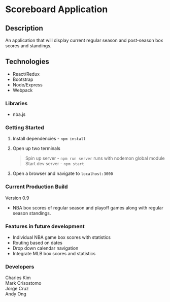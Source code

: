 # Scoreboard Application

## Description
An application that will display current regular season and post-season box scores and standings.

## Technologies
* React/Redux
* Bootstrap
* Node/Express
* Webpack

### Libraries
* nba.js

### Getting Started
1. Install dependencies - `npm install`
2. Open up two terminals

    > Spin up server - `npm run server` runs with nodemon global module
    > Start dev server  - `npm start`

3. Open a browser and navigate to `localhost:3000`

### Current Production Build
Version 0.9
* NBA  box scores of regular season and playoff games along with regular season standings.

### Features in future development
* Individual NBA game box scores with statistics
* Routing based on dates
* Drop down calendar navigation
* Integrate MLB box scores and statistics

### Developers
Charles Kim  
Mark Crisostomo  
Jorge Cruz  
Andy Ong